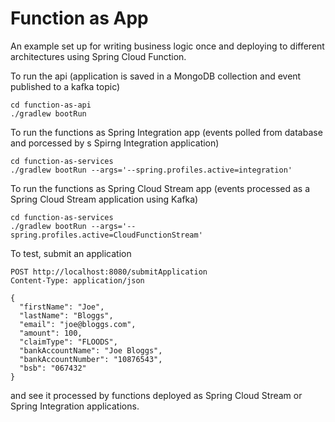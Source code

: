 
# Function as App

An example set up for writing business logic once and deploying to different architectures using Spring Cloud Function. 

To run the api (application is saved in a MongoDB collection and event published to a kafka topic)
```
cd function-as-api
./gradlew bootRun
```

To run the functions as Spring Integration app (events polled from database and porcessed by s Spirng Integration application)

```
cd function-as-services
./gradlew bootRun --args='--spring.profiles.active=integration'
```

To run the functions as Spring Cloud Stream app (events processed as a Spring Cloud Stream application using Kafka)

```
cd function-as-services
./gradlew bootRun --args='--spring.profiles.active=CloudFunctionStream'
```

To test, submit an application
```
POST http://localhost:8080/submitApplication
Content-Type: application/json

{
  "firstName": "Joe",
  "lastName": "Bloggs",
  "email": "joe@bloggs.com",
  "amount": 100,
  "claimType": "FLOODS",
  "bankAccountName": "Joe Bloggs",
  "bankAccountNumber": "10876543",
  "bsb": "067432"
}

```
and see it processed by functions deployed as Spring Cloud Stream  or  Spring Integration applications.

